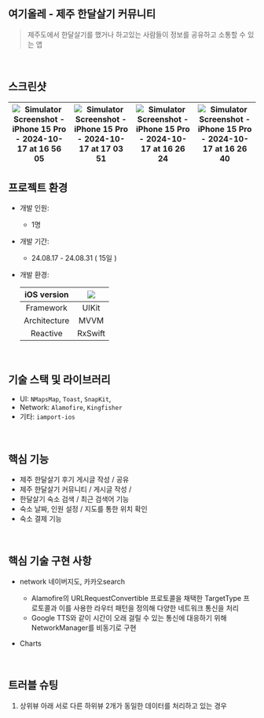## 여기올레 - 제주 한달살기 커뮤니티
> 제주도에서 한달살기를 했거나 하고있는 사람들이 정보를 공유하고 소통할 수 있는 앱
<br/>

## 스크린샷

|![Simulator Screenshot - iPhone 15 Pro - 2024-10-17 at 16 56 05](https://github.com/user-attachments/assets/48f69cd8-b53b-4e72-99ef-19d04f4f36b5)|![Simulator Screenshot - iPhone 15 Pro - 2024-10-17 at 17 03 51](https://github.com/user-attachments/assets/eabd9d67-386b-4361-864a-4e4a4a7dc080)|![Simulator Screenshot - iPhone 15 Pro - 2024-10-17 at 16 26 24](https://github.com/user-attachments/assets/dd9b5180-1655-4a2a-be1c-5d9c1ec05a40)|![Simulator Screenshot - iPhone 15 Pro - 2024-10-17 at 16 26 40](https://github.com/user-attachments/assets/1dee4eb5-1ea4-4b13-b83b-31c6604c739e)|
|--|--|--|--|


## 프로젝트 환경
- 개발 인원:
  - 1명
- 개발 기간:
  - 24.08.17 - 24.08.31 ( 15일 )
- 개발 환경:

    | iOS version | <img src="https://img.shields.io/badge/iOS-16.0+-black?logo=apple"/> |
    |:-:|:-:|
    | Framework | UIKit |
    | Architecture | MVVM |
    | Reactive | RxSwift |

<br/>

## 기술 스택 및 라이브러리
- UI: `NMapsMap`, `Toast`, `SnapKit`, 
- Network: `Alamofire`, `Kingfisher`
- 기타: `iamport-ios`

<br/>

## 핵심 기능

- 제주 한달살기 후기 게시글 작성 / 공유 
- 제주 한달살기 커뮤니티 / 게시글 작성 / 
- 한달살기 숙소 검색 / 최근 검색어 기능
- 숙소 날짜, 인원 설정 / 지도를 통한 위치 확인
- 숙소 결제 기능

<br/>
 
## 핵심 기술 구현 사항
- network
네이버지도, 카카오search

  - Alamofire의 URLRequestConvertible 프로토콜을 채택한 TargetType 프로토콜과 이를 사용한 라우터 패턴을 정의해 다양한 네트워크 통신을 처리
  - Google TTS와 같이 시간이 오래 걸릴 수 있는 통신에 대응하기 위해 NetworkManager를 비동기로 구현
 

 
- Charts
<br/>

## 트러블 슈팅
1. 상위뷰 아래 서로 다른 하위뷰 2개가 동일한 데이터를 처리하고 있는 경우
